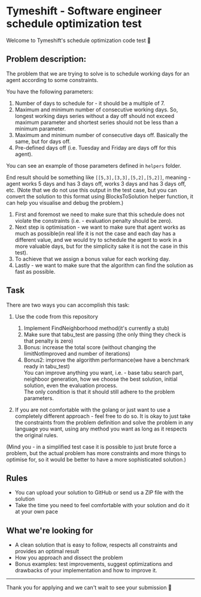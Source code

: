 # Tymeshift - Software engineer schedule optimization test
Welcome to Tymeshift's schedule optimization code test 🧪

## Problem description:

The problem that we are trying to solve is to schedule working days for an agent according to some constraints.  

You have the following parameters:  
1. Number of days to schedule for - it should be a multiple of 7.
2. Maximum and minimum number of consecutive working days.
   So, longest working days series without a day off should not exceed maximum parameter and shortest series should not be less than a minimum parameter.
3. Maximum and minimum number of consecutive days off.
   Basically the same, but for days off.
4. Pre-defined days off (i.e. Tuesday and Friday are days off for this agent).

You can see an example of those parameters defined in `helpers` folder.

End result should be something like `[[5,3],[3,3],[5,2],[5,2]]`, meaning - agent works 5 days and has 3 days off, works 3 days and has 3 days off, etc.
(Note that we do not use this output in the test case, but you can convert the solution to this format using BlocksToSolution helper function, it can help you visualise and debug the problem.)

1. First and foremost we need to make sure that this schedule does not violate the constraints (i.e. - evaluation penalty should be zero).  
2. Next step is optimisation - we want to make sure that agent works as much as possible(in real life it is not the case and each day has a different value, and we would try to schedule the agent to work in a more valuable days, but for the simplicity sake it is not the case in this test).
3. To achieve that we assign a bonus value for each working day.  
4. Lastly - we want to make sure that the algorithm can find the solution as fast as possible.

## Task

There are two ways you can accomplish this task:

1. Use the code from this repository
   1. Implement FindNeighborhood method(it's currently a stub)
   2. Make sure that tabu_test are passing (the only thing they check is that penalty is zero)
   3. Bonus: increase the total score (without changing the limitNotImproved and number of iterations)
   4. Bonus2: improve the algorithm performance(we have a benchmark ready in tabu_test)  
   You can improve anything you want, i.e. - base tabu search part, neighboor generation, how we choose the best solution, initial solution, even the evaluation process.   
   The only condition is that it should still adhere to the problem parameters. 
   
2. If you are not comfortable with the golang or just want to use a completely different approach - feel free to do so. It is okay to just take the constraints from the problem definition and solve the problem in any language you want, using any method you want as long as it respects the original rules.

(Mind you - in a simplified test case it is possible to just brute force a problem, but the actual problem has more constraints and more things to optimise for, so it would be better to have a more sophisticated solution.)

## Rules

* You can upload your solution to GitHub or send us a ZIP file with the solution
* Take the time you need to feel comfortable with your solution and do it at your own pace

## What we're looking for

* A clean solution that is easy to follow, respects all constraints and provides an optimal result
* How you approach and dissect the problem
* Bonus examples: test improvements, suggest optimizations and drawbacks of your implementation and how to improve it.

---

Thank you for applying and we can't wait to see your submission 🎉
